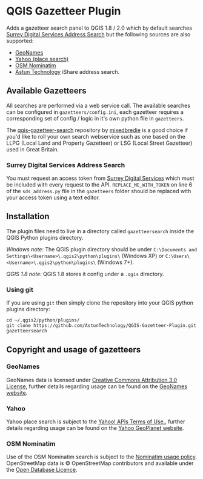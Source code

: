 # QGIS Gazetteer Plugin

Adds a gazetteer search panel to QGIS 1.8 / 2.0 which by default searches [Surrey Digital Services Address Search](http://surreydigitalservices.github.io/sds-addresses) but the following sources are also supported:

 - [GeoNames](http://www.geonames.org/)
 - [Yahoo (place search)](http://developer.yahoo.com/geo/geoplanet/)
 - [OSM Nominatim](http://wiki.openstreetmap.org/wiki/Nominatim)
 - [Astun Technology](http://astuntechnology.com) iShare address search.

## Available Gazetteers

All searches are performed via a web service call. The available searches can be configured in `gazetteers/config.ini`, each gazetteer requires a corresponding set of config / logic in it's own python file in `gazetteers`.

The [qgis-gazetteer-search](https://github.com/mixedbredie/qgis-gazetteer-search) repository by [mixedbredie](https://github.com/mixedbredie) is a good choice if you'd like to roll your own search webservice such as one based on the LLPG (Local Land and Property Gazetteer) or LSG (Local Street Gazetteer) used in Great Britain.

### Surrey Digital Services Address Search

You must request an access token from [Surrey Digital Services](http://surreydigitalservices.github.io) which must be included with every request to the API. `REPLACE_ME_WITH_TOKEN` on line 6 of the `sds_address.py` file in the `gazetteers` folder should be replaced with your access token using a text editor.

## Installation

The plugin files need to live in a directory called `gazetteersearch` inside the QGIS Python plugins directory.

*Windows note:* The QGIS plugin directory should be under `C:\Documents and Settings\<Username>\.qgis2\python\plugins\` (Windows XP) or `C:\Users\<Username>\.qgis2\python\plugins\` (Windows 7+).

*QGIS 1.8 note:* QGIS 1.8 stores it config under a `.qgis` directory.

### Using git

If you are using `git` then simply clone the repository into your QGIS python plugins directory:

    cd ~/.qgis2/python/plugins/
    git clone https://github.com/AstunTechnology/QGIS-Gazetteer-Plugin.git gazetteersearch

## Copyright and usage of gazetteers

### GeoNames

GeoNames data is licensed under [Creative Commons Attribution 3.0 License](http://creativecommons.org/licenses/by/3.0/), further details regarding usage can be found on the [GeoNames website](http://www.geonames.org/).

### Yahoo

Yahoo place search is subject to the [Yahoo! APIs Terms of Use.](http://developer.yahoo.com/terms/), further details regarding usage can be found on the [Yahoo GeoPlanet website](http://developer.yahoo.com/geo/geoplanet/).

### OSM Nominatim

Use of the OSM Nominatim search is subject to the [Nominatim usage policy](http://wiki.openstreetmap.org/wiki/Nominatim_usage_policy). OpenStreetMap data is © OpenStreetMap contributors and available under the [Open Database Licence](www.openstreetmap.org/copyright).

